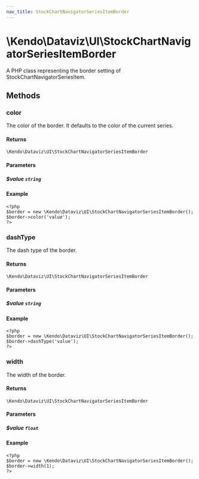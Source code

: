 ```yaml
---
nav_title: StockChartNavigatorSeriesItemBorder
---
```


# \Kendo\Dataviz\UI\StockChartNavigatorSeriesItemBorder

A PHP class representing the border setting of StockChartNavigatorSeriesItem.


## Methods

### color
The color of the border.  It defaults to the color of the current series.

#### Returns
`\Kendo\Dataviz\UI\StockChartNavigatorSeriesItemBorder`

#### Parameters

##### $value `string`



#### Example 
    <?php
    $border = new \Kendo\Dataviz\UI\StockChartNavigatorSeriesItemBorder();
    $border->color('value');
    ?>

### dashType
The dash type of the border.

#### Returns
`\Kendo\Dataviz\UI\StockChartNavigatorSeriesItemBorder`

#### Parameters

##### $value `string`



#### Example 
    <?php
    $border = new \Kendo\Dataviz\UI\StockChartNavigatorSeriesItemBorder();
    $border->dashType('value');
    ?>

### width
The width of the border.

#### Returns
`\Kendo\Dataviz\UI\StockChartNavigatorSeriesItemBorder`

#### Parameters

##### $value `float`



#### Example 
    <?php
    $border = new \Kendo\Dataviz\UI\StockChartNavigatorSeriesItemBorder();
    $border->width(1);
    ?>


